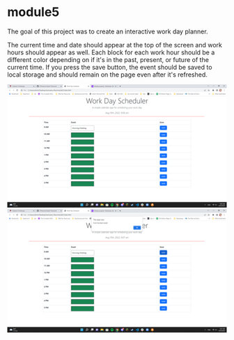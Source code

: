 # module5

The goal of this project was to create an interactive work day planner. 

The current time and date should appear at the top of the screen and work hours should appear as well. Each block for each work hour should be a different color depending on if it's in the past, present, or future of the current time. If you press the save button, the event should be saved to local storage and should remain on the page even after it's refreshed.

![screenshot 1](./assets/images/ss1-mod5.png)
![screenshot 2](./assets/images/ss2-mod5.png)